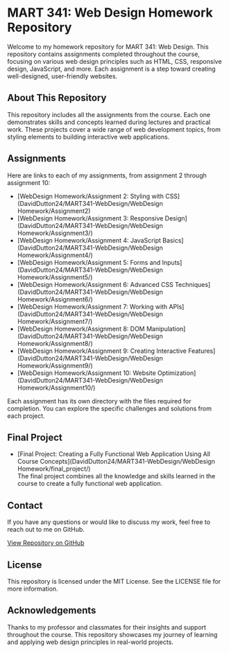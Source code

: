 # MART 341: Web Design Homework Repository

Welcome to my homework repository for MART 341: Web Design. This repository contains assignments completed throughout the course, focusing on various web design principles such as HTML, CSS, responsive design, JavaScript, and more. Each assignment is a step toward creating well-designed, user-friendly websites.

## About This Repository

This repository includes all the assignments from the course. Each one demonstrates skills and concepts learned during lectures and practical work. These projects cover a wide range of web development topics, from styling elements to building interactive web applications.

## Assignments

Here are links to each of my assignments, from assignment 2 through assignment 10:

- [WebDesign Homework/Assignment 2: Styling with CSS](DavidDutton24/MART341-WebDesign/WebDesign Homework/Assignment2)
- [WebDesign Homework/Assignment 3: Responsive Design](DavidDutton24/MART341-WebDesign/WebDesign Homework/Assignment3/)
- [WebDesign Homework/Assignment 4: JavaScript Basics](DavidDutton24/MART341-WebDesign/WebDesign Homework/Assignment4/)
- [WebDesign Homework/Assignment 5: Forms and Inputs](DavidDutton24/MART341-WebDesign/WebDesign Homework/Assignment5/)
- [WebDesign Homework/Assignment 6: Advanced CSS Techniques](DavidDutton24/MART341-WebDesign/WebDesign Homework/Assignment6/)
- [WebDesign Homework/Assignment 7: Working with APIs](DavidDutton24/MART341-WebDesign/WebDesign Homework/Assignment7/)
- [WebDesign Homework/Assignment 8: DOM Manipulation](DavidDutton24/MART341-WebDesign/WebDesign Homework/Assignment8/)
- [WebDesign Homework/Assignment 9: Creating Interactive Features](DavidDutton24/MART341-WebDesign/WebDesign Homework/Assignment9/)
- [WebDesign Homework/Assignment 10: Website Optimization](DavidDutton24/MART341-WebDesign/WebDesign Homework/Assignment10/)

Each assignment has its own directory with the files required for completion. You can explore the specific challenges and solutions from each project.

## Final Project

- [Final Project: Creating a Fully Functional Web Application Using All Course Concepts](DavidDutton24/MART341-WebDesign/WebDesign Homework/final_project/)  
The final project combines all the knowledge and skills learned in the course to create a fully functional web application. 

## Contact

If you have any questions or would like to discuss my work, feel free to reach out to me on GitHub.

[View Repository on GitHub](https://github.com/DavidDutton24/MART341-WebDesign)

## License

This repository is licensed under the MIT License. See the LICENSE file for more information.

## Acknowledgements

Thanks to my professor and classmates for their insights and support throughout the course. This repository showcases my journey of learning and applying web design principles in real-world projects.


